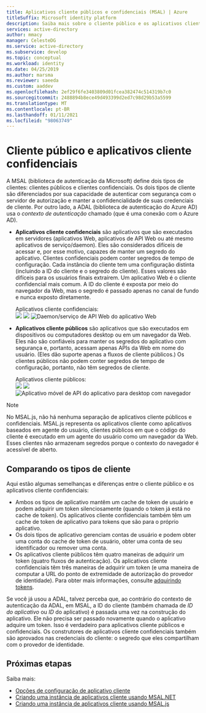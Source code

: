 ```yaml
---
title: Aplicativos cliente públicos e confidenciais (MSAL) | Azure
titleSuffix: Microsoft identity platform
description: Saiba mais sobre o cliente público e os aplicativos cliente confidenciais na MSAL (biblioteca de autenticação da Microsoft).
services: active-directory
author: mmacy
manager: CelesteDG
ms.service: active-directory
ms.subservice: develop
ms.topic: conceptual
ms.workload: identity
ms.date: 04/25/2019
ms.author: marsma
ms.reviewer: saeeda
ms.custom: aaddev
ms.openlocfilehash: 2ef29f6fe3403809d01fcea382474c514319b7c0
ms.sourcegitcommit: 2488894b8ece49d493399d2ed7c98d29b53a5599
ms.translationtype: MT
ms.contentlocale: pt-BR
ms.lasthandoff: 01/11/2021
ms.locfileid: "98063749"
---
```

# <a name="public-client-and-confidential-client-applications"></a>Cliente público e aplicativos cliente confidenciais
A MSAL (biblioteca de autenticação da Microsoft) define dois tipos de clientes: clientes públicos e clientes confidenciais. Os dois tipos de cliente são diferenciados por sua capacidade de autenticar com segurança com o servidor de autorização e manter a confidencialidade de suas credenciais de cliente. Por outro lado, a ADAL (biblioteca de autenticação do Azure AD) usa o *contexto de autenticação* chamado (que é uma conexão com o Azure AD).

- **Aplicativos cliente confidenciais** são aplicativos que são executados em servidores (aplicativos Web, aplicativos de API Web ou até mesmo aplicativos de serviço/daemon). Eles são considerados difíceis de acessar e, por esse motivo, capazes de manter um segredo do aplicativo. Clientes confidenciais podem conter segredos de tempo de configuração. Cada instância do cliente tem uma configuração distinta (incluindo a ID do cliente e o segredo do cliente). Esses valores são difíceis para os usuários finais extraírem. Um aplicativo Web é o cliente confidencial mais comum. A ID do cliente é exposta por meio do navegador da Web, mas o segredo é passado apenas no canal de fundo e nunca exposto diretamente.

    Aplicativos cliente confidenciais: <BR>
    ![](media/msal-client-applications/web-app.png) ![ ](media/msal-client-applications/web-api.png) ![ Daemon/serviço de API Web do aplicativo Web](media/msal-client-applications/daemon-service.png)

- **Aplicativos cliente públicos** são aplicativos que são executados em dispositivos ou computadores desktop ou em um navegador da Web. Eles não são confiáveis para manter os segredos do aplicativo com segurança e, portanto, acessam apenas APIs da Web em nome do usuário. (Eles dão suporte apenas a fluxos de cliente públicos.) Os clientes públicos não podem conter segredos de tempo de configuração, portanto, não têm segredos de cliente.

    Aplicativos cliente públicos: <BR>
    ![](media/msal-client-applications/desktop-app.png) ![ ](media/msal-client-applications/browserless-app.png) ![ Aplicativo móvel de API do aplicativo para desktop com navegador](media/msal-client-applications/mobile-app.png)

> [!NOTE]
> No MSAL.js, não há nenhuma separação de aplicativos cliente públicos e confidenciais.  MSAL.js representa os aplicativos cliente como aplicativos baseados em agente do usuário, clientes públicos em que o código do cliente é executado em um agente do usuário como um navegador da Web. Esses clientes não armazenam segredos porque o contexto do navegador é acessível de aberto.

## <a name="comparing-the-client-types"></a>Comparando os tipos de cliente
Aqui estão algumas semelhanças e diferenças entre o cliente público e os aplicativos cliente confidenciais:

- Ambos os tipos de aplicativo mantêm um cache de token de usuário e podem adquirir um token silenciosamente (quando o token já está no cache de token). Os aplicativos cliente confidenciais também têm um cache de token de aplicativo para tokens que são para o próprio aplicativo.
- Os dois tipos de aplicativo gerenciam contas de usuário e podem obter uma conta do cache de token de usuário, obter uma conta de seu identificador ou remover uma conta.
- Os aplicativos cliente públicos têm quatro maneiras de adquirir um token (quatro fluxos de autenticação). Os aplicativos cliente confidenciais têm três maneiras de adquirir um token (e uma maneira de computar a URL do ponto de extremidade de autorização do provedor de identidade). Para obter mais informações, consulte [adquirindo tokens](msal-acquire-cache-tokens.md).

Se você já usou a ADAL, talvez perceba que, ao contrário do contexto de autenticação da ADAL, em MSAL, a ID do cliente (também chamada de *ID do aplicativo* ou *ID* do aplicativo) é passada uma vez na construção do aplicativo. Ele não precisa ser passado novamente quando o aplicativo adquire um token. Isso é verdadeiro para aplicativos cliente públicos e confidenciais. Os construtores de aplicativos cliente confidenciais também são aprovados nas credenciais do cliente: o segredo que eles compartilham com o provedor de identidade.

## <a name="next-steps"></a>Próximas etapas
Saiba mais:
- [Opções de configuração de aplicativo cliente](msal-client-application-configuration.md)
- [Criando uma instância de aplicativos cliente usando MSAL.NET](msal-net-initializing-client-applications.md)
- [Criando uma instância de aplicativos cliente usando MSAL.js](msal-js-initializing-client-applications.md)
